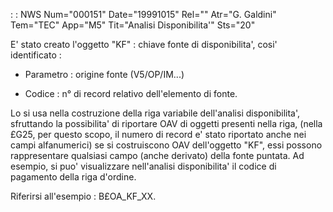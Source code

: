  :  : NWS Num="000151" Date="19991015" Rel="" Atr="G. Galdini" Tem="TEC" App="M5" Tit="Analisi Disponibilita'" Sts="20"

E' stato creato l'oggetto "KF" :  chiave fonte di disponibilita', cosi' identificato : 

- Parametro :  origine fonte (V5/OP/IM...)

- Codice :  n° di record relativo dell'elemento di fonte.

Lo si usa nella costruzione della riga variabile dell'analisi disponibilita', sfruttando la possibilita'  di riportare OAV di oggetti presenti nella riga, (nella £G25, per questo scopo, il numero di record e' stato riportato anche nei campi alfanumerici) se si costruiscono OAV dell'oggetto "KF", essi possono rappresentare qualsiasi campo (anche derivato) della fonte puntata.
Ad esempio, si puo' visualizzare nell'analisi disponibilita' il codice di pagamento della riga d'ordine.

Riferirsi all'esempio :  B£OA_KF_XX.


